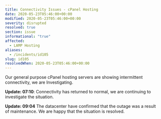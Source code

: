 ```yaml
---
title: Connectivity Issues - cPanel Hosting
date: 2020-05-23T05:46:00+00:00
modified: 2020-05-23T05:46:00+00:00
severity: disrupted
resolved: true
section: issue
informational: "true"
affected:
  - LAMP Hosting
aliases:
  - /incidents/id105
slug: id105
resolvedWhen: 2020-05-23T05:46:00+00:00
---
```


Our general purpose cPanel hosting servers are showing intermittent connectivity, we are Investigating.

**Update: 07:10**: Connectivity has returned to normal, we are continuing to investigate the situation.

**Update: 09:04** The datacenter have confirmed that the outage was a result of maintenance. We are happy that the situation is resolved.


